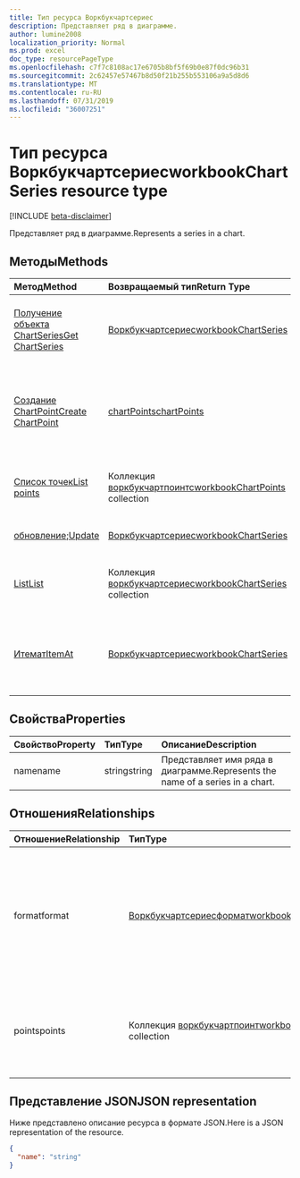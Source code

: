 ```yaml
---
title: Тип ресурса Воркбукчартсериес
description: Представляет ряд в диаграмме.
author: lumine2008
localization_priority: Normal
ms.prod: excel
doc_type: resourcePageType
ms.openlocfilehash: c7f7c8108ac17e6705b8bf5f69b0e87f0dc96b31
ms.sourcegitcommit: 2c62457e57467b8d50f21b255b553106a9a5d8d6
ms.translationtype: MT
ms.contentlocale: ru-RU
ms.lasthandoff: 07/31/2019
ms.locfileid: "36007251"
---
```

# <a name="workbookchartseries-resource-type"></a><span data-ttu-id="3013b-103">Тип ресурса Воркбукчартсериес</span><span class="sxs-lookup"><span data-stu-id="3013b-103">workbookChartSeries resource type</span></span>

[!INCLUDE [beta-disclaimer](../../includes/beta-disclaimer.md)]

<span data-ttu-id="3013b-104">Представляет ряд в диаграмме.</span><span class="sxs-lookup"><span data-stu-id="3013b-104">Represents a series in a chart.</span></span>


## <a name="methods"></a><span data-ttu-id="3013b-105">Методы</span><span class="sxs-lookup"><span data-stu-id="3013b-105">Methods</span></span>

| <span data-ttu-id="3013b-106">Метод</span><span class="sxs-lookup"><span data-stu-id="3013b-106">Method</span></span>           | <span data-ttu-id="3013b-107">Возвращаемый тип</span><span class="sxs-lookup"><span data-stu-id="3013b-107">Return Type</span></span>    |<span data-ttu-id="3013b-108">Описание</span><span class="sxs-lookup"><span data-stu-id="3013b-108">Description</span></span>|
|:---------------|:--------|:----------|
|[<span data-ttu-id="3013b-109">Получение объекта ChartSeries</span><span class="sxs-lookup"><span data-stu-id="3013b-109">Get ChartSeries</span></span>](../api/chartseries-get.md) | [<span data-ttu-id="3013b-110">Воркбукчартсериес</span><span class="sxs-lookup"><span data-stu-id="3013b-110">workbookChartSeries</span></span>](workbookchartseries.md) |<span data-ttu-id="3013b-111">Чтение свойств и связей объекта chartSeries.</span><span class="sxs-lookup"><span data-stu-id="3013b-111">Read properties and relationships of chartSeries object.</span></span>|
|[<span data-ttu-id="3013b-112">Создание ChartPoint</span><span class="sxs-lookup"><span data-stu-id="3013b-112">Create ChartPoint</span></span>](../api/chartseries-post-points.md) |[<span data-ttu-id="3013b-113">chartPoints</span><span class="sxs-lookup"><span data-stu-id="3013b-113">chartPoints</span></span>](workbookchartpoint.md)| <span data-ttu-id="3013b-114">Создание нового chartPoint путем публикации в коллекции Points.</span><span class="sxs-lookup"><span data-stu-id="3013b-114">Create a new chartPoint by posting to the points collection.</span></span>|
|[<span data-ttu-id="3013b-115">Список точек</span><span class="sxs-lookup"><span data-stu-id="3013b-115">List points</span></span>](../api/chartseries-list-points.md) |<span data-ttu-id="3013b-116">Коллекция [воркбукчартпоинтс](workbookchartpoint.md)</span><span class="sxs-lookup"><span data-stu-id="3013b-116">[workbookChartPoints](workbookchartpoint.md) collection</span></span>| <span data-ttu-id="3013b-117">Получение коллекции объектов chartPoints.</span><span class="sxs-lookup"><span data-stu-id="3013b-117">Get a chartPoints object collection.</span></span>|
|<span data-ttu-id="3013b-118">[обновление](../api/chartseries-update.md);</span><span class="sxs-lookup"><span data-stu-id="3013b-118">[Update](../api/chartseries-update.md)</span></span> | [<span data-ttu-id="3013b-119">Воркбукчартсериес</span><span class="sxs-lookup"><span data-stu-id="3013b-119">workbookChartSeries</span></span>](workbookchartseries.md) |<span data-ttu-id="3013b-120">Обновление объекта chartSeries.</span><span class="sxs-lookup"><span data-stu-id="3013b-120">Update chartSeries object.</span></span> |
|[<span data-ttu-id="3013b-121">List</span><span class="sxs-lookup"><span data-stu-id="3013b-121">List</span></span>](../api/chartseries-list.md) | <span data-ttu-id="3013b-122">Коллекция [воркбукчартсериес](workbookchartseries.md)</span><span class="sxs-lookup"><span data-stu-id="3013b-122">[workbookChartSeries](workbookchartseries.md) collection</span></span> |<span data-ttu-id="3013b-123">Получение коллекции объектов chartSeries.</span><span class="sxs-lookup"><span data-stu-id="3013b-123">Get chartSeries object collection.</span></span> |
|[<span data-ttu-id="3013b-124">Итемат</span><span class="sxs-lookup"><span data-stu-id="3013b-124">ItemAt</span></span>](../api/chartseriescollection-itemat.md)|[<span data-ttu-id="3013b-125">Воркбукчартсериес</span><span class="sxs-lookup"><span data-stu-id="3013b-125">workbookChartSeries</span></span>](workbookchartseries.md)|<span data-ttu-id="3013b-126">Возвращает ряд на основании сведений о его позиции в коллекции.</span><span class="sxs-lookup"><span data-stu-id="3013b-126">Retrieves a series based on its position in the collection</span></span>|

## <a name="properties"></a><span data-ttu-id="3013b-127">Свойства</span><span class="sxs-lookup"><span data-stu-id="3013b-127">Properties</span></span>
| <span data-ttu-id="3013b-128">Свойство</span><span class="sxs-lookup"><span data-stu-id="3013b-128">Property</span></span>     | <span data-ttu-id="3013b-129">Тип</span><span class="sxs-lookup"><span data-stu-id="3013b-129">Type</span></span>   |<span data-ttu-id="3013b-130">Описание</span><span class="sxs-lookup"><span data-stu-id="3013b-130">Description</span></span>|
|:---------------|:--------|:----------|
|<span data-ttu-id="3013b-131">name</span><span class="sxs-lookup"><span data-stu-id="3013b-131">name</span></span>|<span data-ttu-id="3013b-132">string</span><span class="sxs-lookup"><span data-stu-id="3013b-132">string</span></span>|<span data-ttu-id="3013b-133">Представляет имя ряда в диаграмме.</span><span class="sxs-lookup"><span data-stu-id="3013b-133">Represents the name of a series in a chart.</span></span>|

## <a name="relationships"></a><span data-ttu-id="3013b-134">Отношения</span><span class="sxs-lookup"><span data-stu-id="3013b-134">Relationships</span></span>
| <span data-ttu-id="3013b-135">Отношение</span><span class="sxs-lookup"><span data-stu-id="3013b-135">Relationship</span></span> | <span data-ttu-id="3013b-136">Тип</span><span class="sxs-lookup"><span data-stu-id="3013b-136">Type</span></span>   |<span data-ttu-id="3013b-137">Описание</span><span class="sxs-lookup"><span data-stu-id="3013b-137">Description</span></span>|
|:---------------|:--------|:----------|
|<span data-ttu-id="3013b-138">format</span><span class="sxs-lookup"><span data-stu-id="3013b-138">format</span></span>|[<span data-ttu-id="3013b-139">Воркбукчартсериесформат</span><span class="sxs-lookup"><span data-stu-id="3013b-139">workbookChartSeriesFormat</span></span>](workbookchartseriesformat.md)|<span data-ttu-id="3013b-p101">Представляет форматирование ряда диаграммы, включая формат заливки и линий. Только для чтения.</span><span class="sxs-lookup"><span data-stu-id="3013b-p101">Represents the formatting of a chart series, which includes fill and line formatting. Read-only.</span></span>|
|<span data-ttu-id="3013b-142">points</span><span class="sxs-lookup"><span data-stu-id="3013b-142">points</span></span>|<span data-ttu-id="3013b-143">Коллекция [воркбукчартпоинт](workbookchartpoint.md)</span><span class="sxs-lookup"><span data-stu-id="3013b-143">[workbookChartPoint](workbookchartpoint.md) collection</span></span>|<span data-ttu-id="3013b-144">Представляет коллекцию всех точек в ряду.</span><span class="sxs-lookup"><span data-stu-id="3013b-144">Represents a collection of all points in the series.</span></span> <span data-ttu-id="3013b-145">Только для чтения.</span><span class="sxs-lookup"><span data-stu-id="3013b-145">Read-only.</span></span>|

## <a name="json-representation"></a><span data-ttu-id="3013b-146">Представление JSON</span><span class="sxs-lookup"><span data-stu-id="3013b-146">JSON representation</span></span>

<span data-ttu-id="3013b-147">Ниже представлено описание ресурса в формате JSON.</span><span class="sxs-lookup"><span data-stu-id="3013b-147">Here is a JSON representation of the resource.</span></span>

<!-- {
  "blockType": "resource",
  "baseType": "microsoft.graph.entity",
  "optionalProperties": [

  ],
  "@odata.type": "microsoft.graph.workbookChartSeries"
}-->

```json
{
  "name": "string"
}

```

<!-- uuid: 8fcb5dbc-d5aa-4681-8e31-b001d5168d79
2015-10-25 14:57:30 UTC -->
<!--
{
  "type": "#page.annotation",
  "description": "ChartSeries resource",
  "keywords": "",
  "section": "documentation",
  "tocPath": "",
  "suppressions": []
}
-->
